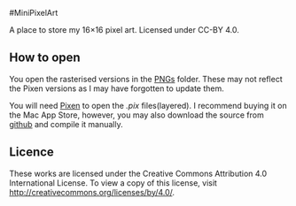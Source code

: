 #MiniPixelArt

A place to store my 16×16 pixel art. Licensed under CC-BY 4.0.

## How to open
You open the rasterised versions in the [PNGs](PNGs) folder. These may not reflect the Pixen versions as I may have forgotten to update them.

You will need [Pixen](http://pixenapp.com/) to open the _.pix_ files(layered). I recommend buying it on the Mac App Store, however,
you may also download the source from [github](https://github.com/Pixen/Pixen) and compile it manually.


## Licence
These works are licensed under the Creative Commons Attribution 4.0 International License. To view a copy of this license, visit http://creativecommons.org/licenses/by/4.0/.
